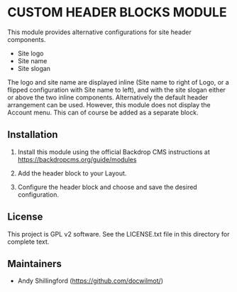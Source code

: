 
CUSTOM HEADER BLOCKS MODULE
=================

This module provides alternative configurations for site header components. 
- Site logo
- Site name
- Site slogan

The logo and site name are displayed inline (Site name to right of Logo, or a 
flipped configuration with Site name to left), and with the site slogan either 
or above the two inline components.
Alternatively the default header arrangement can be used. However, this module 
does not display the Account menu. This can of course be added as a separate 
block.


Installation
------------
1. Install this module using the official Backdrop CMS instructions at 
https://backdropcms.org/guide/modules

2. Add the header block to your Layout.

3. Configure the header block and choose and save the desired configuration.

License
-------

This project is GPL v2 software. See the LICENSE.txt file in this directory for
complete text.

Maintainers
-----------

- Andy Shillingford (https://github.com/docwilmot/)
